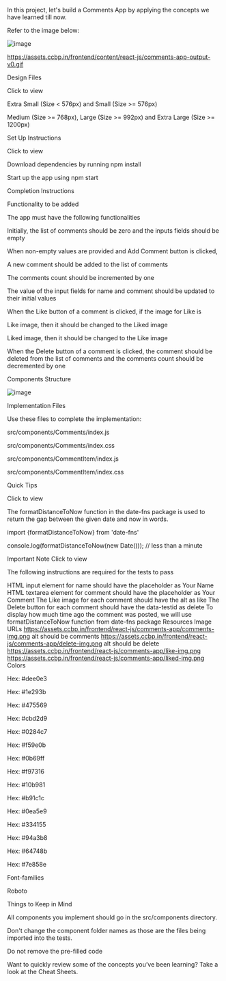 In this project, let's build a Comments App by applying the concepts we have learned till now.

Refer to the image below:

![image](https://github.com/bukka5sandhya/React-Js-Comments-App/assets/133884532/18532154-511e-4967-8848-a3be1faa073a)

https://assets.ccbp.in/frontend/content/react-js/comments-app-output-v0.gif

Design Files

Click to view

Extra Small (Size < 576px) and Small (Size >= 576px)

Medium (Size >= 768px), Large (Size >= 992px) and Extra Large (Size >= 1200px)

Set Up Instructions

Click to view

Download dependencies by running npm install

Start up the app using npm start

Completion Instructions

Functionality to be added

The app must have the following functionalities

Initially, the list of comments should be zero and the inputs fields should be empty

When non-empty values are provided and Add Comment button is clicked,

A new comment should be added to the list of comments

The comments count should be incremented by one

The value of the input fields for name and comment should be updated to their initial values

When the Like button of a comment is clicked, if the image for Like is

Like image, then it should be changed to the Liked image

Liked image, then it should be changed to the Like image

When the Delete button of a comment is clicked, the comment should be deleted from the list of comments and the comments count should be decremented by one

Components Structure

![image](https://github.com/bukka5sandhya/React-Js-Comments-App/assets/133884532/2a14da3a-0a0b-4240-a84a-6979989fcb55)

Implementation Files

Use these files to complete the implementation:

src/components/Comments/index.js

src/components/Comments/index.css

src/components/CommentItem/index.js

src/components/CommentItem/index.css

Quick Tips

Click to view

The formatDistanceToNow function in the date-fns package is used to return the gap between the given date and now in words.

import {formatDistanceToNow} from 'date-fns'

console.log(formatDistanceToNow(new Date())); // less than a minute

Important Note
Click to view

The following instructions are required for the tests to pass

HTML input element for name should have the placeholder as Your Name
HTML textarea element for comment should have the placeholder as Your Comment
The Like image for each comment should have the alt as like
The Delete button for each comment should have the data-testid as delete
To display how much time ago the comment was posted, we will use formatDistanceToNow function from date-fns package
Resources
Image URLs
https://assets.ccbp.in/frontend/react-js/comments-app/comments-img.png alt should be comments
https://assets.ccbp.in/frontend/react-js/comments-app/delete-img.png alt should be delete
https://assets.ccbp.in/frontend/react-js/comments-app/like-img.png
https://assets.ccbp.in/frontend/react-js/comments-app/liked-img.png
Colors

Hex: #dee0e3

Hex: #1e293b

Hex: #475569

Hex: #cbd2d9

Hex: #0284c7

Hex: #f59e0b

Hex: #0b69ff

Hex: #f97316

Hex: #10b981

Hex: #b91c1c

Hex: #0ea5e9

Hex: #334155

Hex: #94a3b8

Hex: #64748b

Hex: #7e858e

Font-families

Roboto

Things to Keep in Mind

All components you implement should go in the src/components directory.

Don't change the component folder names as those are the files being imported into the tests.

Do not remove the pre-filled code

Want to quickly review some of the concepts you’ve been learning? Take a look at the Cheat Sheets.
